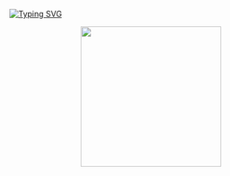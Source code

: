
<a href="https://git.io/typing-svg"><img src="https://readme-typing-svg.demolab.com?font=Fira+Code&weight=700&size=35&pause=1000&color=000000&center=true&vCenter=true&width=440&lines=Hi%2Cthere;Welcome" alt="Typing SVG" /></a>

<div align="center"> <img height="250px" src="https://github-readme-stats.vercel.app/api?username=Jayon-H&theme=dark&show_icons=true&border_radius=10.0"
 /> </div>


<!--
**Jayon-H/Jayon-H** is a ✨ _special_ ✨ repository because its `README.md` (this file) appears on your GitHub profile.

Here are some ideas to get you started:

- 🔭 I’m currently working on ...
- 🌱 I’m currently learning ...
- 👯 I’m looking to collaborate on ...
- 🤔 I’m looking for help with ...
- 💬 Ask me about ...
- 📫 How to reach me: ...
- 😄 Pronouns: ...
- ⚡ Fun fact: ...
-->
